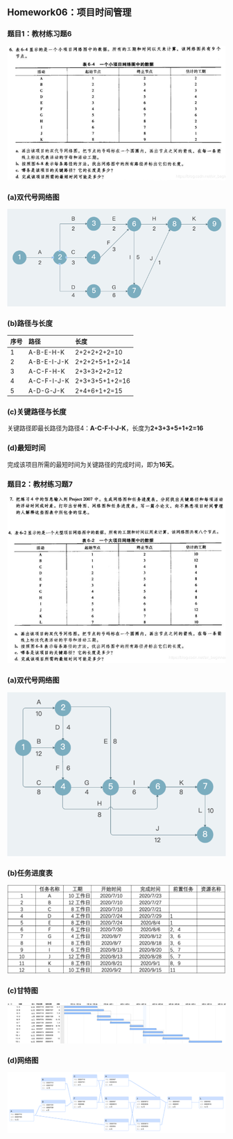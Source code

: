 ## Homework06：项目时间管理

### 题目1：教材练习题6  
![习题6](https://github.com/SuBruce/IT-Project-Management/blob/master/Homework06/images/01.png) 

### (a)双代号网络图  
![习题6-双代号网络图](https://github.com/SuBruce/IT-Project-Management/blob/master/Homework06/images/02.png)  

### (b)路径与长度
|序号|路径|长度|
|:---|:---|:---|
|1|A-B-E-H-K|2+2+2+2+2=10|
|2|A-B-E-I-J-K|2+2+2+5+1+2=14|
|3|A-C-F-H-K|2+3+3+2+2=12|
|4|A-C-F-I-J-K|2+3+3+5+1+2=16|
|5|A-D-G-J-K|2+4+6+1+2=15|

### (c)关键路径与长度
关键路径即最长路径为路径4：**A-C-F-I-J-K**，长度为**2+3+3+5+1+2=16**

### (d)最短时间
完成该项目所需的最短时间为关键路径的完成时间，即为**16天**。

### 题目2：教材练习题7  
![习题7](https://github.com/SuBruce/IT-Project-Management/blob/master/Homework06/images/03.png)  

### (a)双代号网络图  
![习题7-双代号网络图](https://github.com/SuBruce/IT-Project-Management/blob/master/Homework06/images/04.png)  

### (b)任务进度表  
![习题7-任务进度表](https://github.com/SuBruce/IT-Project-Management/blob/master/Homework06/images/05.png)  

### (c)甘特图  
![习题7-甘特图](https://github.com/SuBruce/IT-Project-Management/blob/master/Homework06/images/06.png)  

### (d)网络图  
![习题7-网络图](https://github.com/SuBruce/IT-Project-Management/blob/master/Homework06/images/07.png)  

